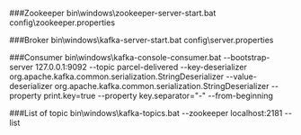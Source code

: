 ###Zookeeper
bin\windows\zookeeper-server-start.bat config\zookeeper.properties

###Broker
bin\windows\kafka-server-start.bat config\server.properties

###Consumer
bin\windows\kafka-console-consumer.bat --bootstrap-server 127.0.0.1:9092 --topic parcel-delivered --key-deserializer org.apache.kafka.common.serialization.StringDeserializer --value-deserializer org.apache.kafka.common.serialization.StringDeserializer --property print.key=true --property key.separator="-" --from-beginning

###List of topic
bin\windows\kafka-topics.bat --zookeeper localhost:2181 --list 